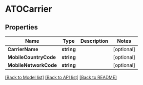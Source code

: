 # ATOCarrier

## Properties

Name | Type | Description | Notes
------------ | ------------- | ------------- | -------------
**CarrierName** | **string** |  |[optional] 
**MobileCountryCode** | **string** |  |[optional] 
**MobileNetworkCode** | **string** |  |[optional] 

[[Back to Model list]](../README.md#documentation-for-models) [[Back to API list]](../README.md#documentation-for-api-endpoints) [[Back to README]](../README.md)


